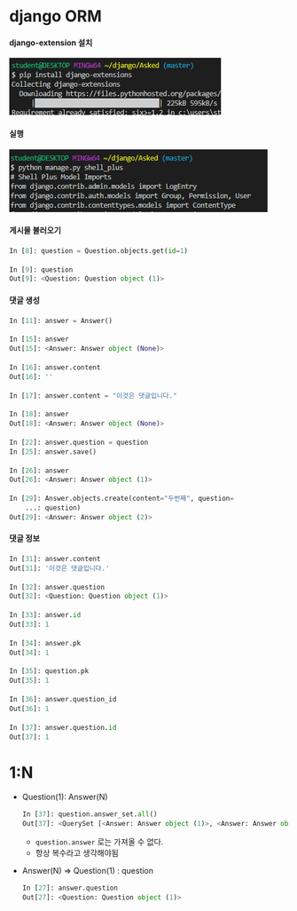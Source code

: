 # django ORM

#### django-extension 설치

![5](assets/5.png)

#### 실행

![6](assets/6.png)

#### 게시물 불러오기

```python
In [8]: question = Question.objects.get(id=1)

In [9]: question
Out[9]: <Question: Question object (1)>
```



#### 댓글 생성

```python
In [11]: answer = Answer()
    
In [15]: answer
Out[15]: <Answer: Answer object (None)>

In [16]: answer.content
Out[16]: ''

In [17]: answer.content = "이것은 댓글입니다."

In [18]: answer
Out[18]: <Answer: Answer object (None)>

In [22]: answer.question = question
In [25]: answer.save()
    
In [26]: answer
Out[26]: <Answer: Answer object (1)>

In [29]: Answer.objects.create(content="두번째", question=
    ...: question)
Out[29]: <Answer: Answer object (2)>
```



#### 댓글 정보

```python
In [31]: answer.content
Out[31]: '이것은 댓글입니다.'

In [32]: answer.question
Out[32]: <Question: Question object (1)>
        
In [33]: answer.id
Out[33]: 1

In [34]: answer.pk
Out[34]: 1

In [35]: question.pk
Out[35]: 1
    
In [36]: answer.question_id
Out[36]: 1

In [37]: answer.question.id
Out[37]: 1
```





# 1:N

- Question(1): Answer(N)

  ```python
  In [37]: question.answer_set.all()
  Out[37]: <QuerySet [<Answer: Answer object (1)>, <Answer: Answer object (2)>, <Answer: Answer object (3)>]>
  ```

  - ```question.answer``` 로는 가져올 수 없다.
  - 항상 복수라고 생각해야됨

- Answer(N) => Question(1) : question

  ```python
  In [27]: answer.question
  Out[27]: <Question: Question object (1)>
  ```

  



